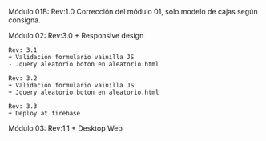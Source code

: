 Módulo 01B:
	Rev:1.0
	Corrección del módulo 01, solo modelo de cajas según consigna.


Módulo 02:
	Rev:3.0
	+ Responsive design
	
	Rev: 3.1
	+ Validación formulario vainilla JS
	- Jquery aleatorio boton en aleatorio.html
	
	Rev: 3.2
	+ Validación formulario vainilla JS
	+ Jquery aleatorio boton en aleatorio.html
	
	Rev: 3.3
	+ Deploy at firebase


Módulo 03:
	Rev:1.1
	+ Desktop Web







